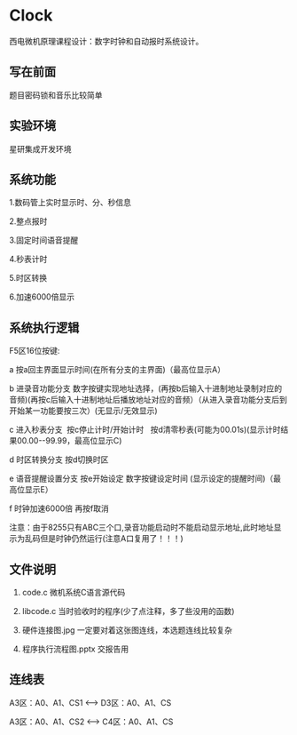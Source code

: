 # Clock
西电微机原理课程设计：数字时钟和自动报时系统设计。

## 写在前面
题目密码锁和音乐比较简单

## 实验环境
星研集成开发环境

## 系统功能
1.数码管上实时显示时、分、秒信息

2.整点报时

3.固定时间语音提醒

4.秒表计时

5.时区转换

6.加速6000倍显示

## 系统执行逻辑
F5区16位按键:

a 按a回主界面显示时间(在所有分支的主界面)（最高位显示A）

b 进录音功能分支 数字按键实现地址选择，(再按b后输入十进制地址录制对应的音频)(再按c后输入十进制地址后播放地址对应的音频）（从进入录音功能分支后到开始某一功能要按三次）(无显示/无效显示)

c 进入秒表分支  按c停止计时/开始计时   按d清零秒表(可能为00.01s)(显示计时结果00.00--99.99，最高位显示C)

d 时区转换分支 按d切换时区

e 语音提醒设置分支 按e开始设定 数字按键设定时间 (显示设定的提醒时间)（最高位显示E）

f 时钟加速6000倍 再按f取消

注意：由于8255只有ABC三个口,录音功能启动时不能启动显示地址,此时地址显示为乱码但是时钟仍然运行(注意A口复用了！！！)

## 文件说明
1. code.c 微机系统C语言源代码
   
2. libcode.c 当时验收时的程序(少了点注释，多了些没用的函数)

3. 硬件连接图.jpg  一定要对着这张图连线，本选题连线比较复杂

4. 程序执行流程图.pptx 交报告用

## 连线表
A3区：A0、A1、CS1 <--> D3区：A0、A1、CS 

A3区：A0、A1、CS2 <--> C4区：A0、A1、CS 






